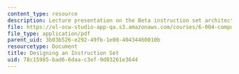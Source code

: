 ```yaml
---
content_type: resource
description: Lecture presentation on the Beta instruction set architecture and compilation.
file: https://ol-ocw-studio-app-qa.s3.amazonaws.com/courses/6-004-computation-structures-spring-2009/78c15985bad66daac3ef9d03261e3644_MIT6_004s09_lec10.pdf
file_type: application/pdf
parent_uid: 3b03b526-e292-49fb-1e00-40434460010b
resourcetype: Document
title: Designing an Instruction Set
uid: 78c15985-bad6-6daa-c3ef-9d03261e3644
---
```

